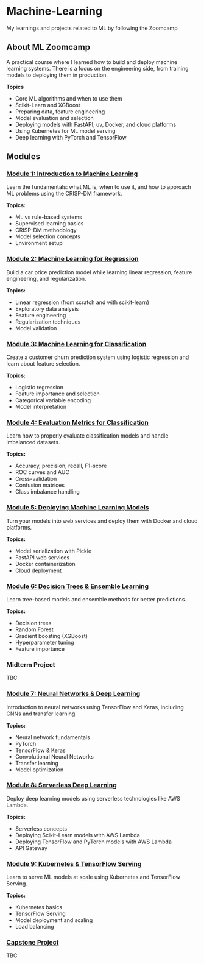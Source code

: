 # Machine-Learning
My learnings and projects related to ML by following the Zoomcamp

## About ML Zoomcamp

A practical course where I learned how to build and deploy machine learning systems.
There is a focus on the engineering side, from training models to deploying them in production.

**Topics**
- Core ML algorithms and when to use them
- Scikit-Learn and XGBoost
- Preparing data, feature engineering
- Model evaluation and selection
- Deploying models with FastAPI, uv, Docker, and cloud platforms
- Using Kubernetes for ML model serving
- Deep learning with PyTorch and TensorFlow

## Modules

### [Module 1: Introduction to Machine Learning](01-intro/)

Learn the fundamentals: what ML is, when to use it, and how to approach ML problems using the CRISP-DM framework.

**Topics:**
- ML vs rule-based systems
- Supervised learning basics
- CRISP-DM methodology
- Model selection concepts
- Environment setup

### [Module 2: Machine Learning for Regression](02-regression/)

Build a car price prediction model while learning linear regression, feature engineering, and regularization.

**Topics:**
- Linear regression (from scratch and with scikit-learn)
- Exploratory data analysis
- Feature engineering
- Regularization techniques
- Model validation

### [Module 3: Machine Learning for Classification](03-classification/)

Create a customer churn prediction system using logistic regression and learn about feature selection.

**Topics:**
- Logistic regression
- Feature importance and selection
- Categorical variable encoding
- Model interpretation

### [Module 4: Evaluation Metrics for Classification](04-evaluation/)

Learn how to properly evaluate classification models and handle imbalanced datasets.

**Topics:**
- Accuracy, precision, recall, F1-score
- ROC curves and AUC
- Cross-validation
- Confusion matrices
- Class imbalance handling

### [Module 5: Deploying Machine Learning Models](05-deployment/)

Turn your models into web services and deploy them with Docker and cloud platforms.

**Topics:**
- Model serialization with Pickle
- FastAPI web services
- Docker containerization
- Cloud deployment

### [Module 6: Decision Trees & Ensemble Learning](06-trees/)

Learn tree-based models and ensemble methods for better predictions.

**Topics:**
- Decision trees
- Random Forest
- Gradient boosting (XGBoost)
- Hyperparameter tuning
- Feature importance

### Midterm Project

TBC


### [Module 7: Neural Networks & Deep Learning](08-deep-learning/)

Introduction to neural networks using TensorFlow and Keras, including CNNs and transfer learning.

**Topics:**
- Neural network fundamentals
- PyTorch
- TensorFlow & Keras
- Convolutional Neural Networks
- Transfer learning
- Model optimization


### [Module 8: Serverless Deep Learning](09-serverless/)

Deploy deep learning models using serverless technologies like AWS Lambda.

**Topics:**
- Serverless concepts
- Deploying Scikit-Learn models with AWS Lambda
- Deploying TensorFlow and PyTorch models with AWS Lambda
- API Gateway

### [Module 9: Kubernetes & TensorFlow Serving](10-kubernetes/)

Learn to serve ML models at scale using Kubernetes and TensorFlow Serving.

**Topics:**
- Kubernetes basics
- TensorFlow Serving
- Model deployment and scaling
- Load balancing



### [Capstone Project](projects/)

TBC
